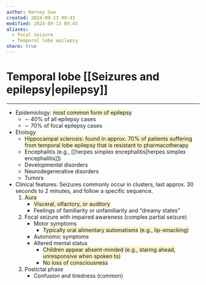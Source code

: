 ```yaml
---
author: Harvey Guo
created: 2024-09-13 09:43
modified: 2024-09-13 09:43
aliases:
  - Focal seizure
  - Temporal lobe epilepsy
share: true
---
```

# Temporal lobe [[Seizures and epilepsy|epilepsy]]
---
- Epidemiology: <span style="background:rgba(240, 200, 0, 0.2)">most common form of epilepsy</span>
	- ∼ 40% of all epilepsy cases
	- ∼ 70% of focal epilepsy cases
- Etiology
	- <span style="background:rgba(240, 200, 0, 0.2)">Hippocampal sclerosis: found in approx. 70% of patients suffering from temporal lobe epilepsy that is resistant to pharmacotherapy</span> 
	- Encephalitis (e.g., [[herpes simplex encephalitis|herpes simplex encephalitis]])
	- Developmental disorders
	- Neurodegenerative disorders
	- Tumors
- Clinical features: Seizures commonly occur in clusters, last approx. 30 seconds to 2 minutes, and follow a specific sequence. 
	1. <span style="background:rgba(240, 200, 0, 0.2)">Aura</span>
		- <span style="background:rgba(240, 200, 0, 0.2)">Visceral, olfactory, or auditory</span>
		- Feelings of familiarity or unfamiliarity and “dreamy states”
	2. Focal seizure with impaired awareness (complex partial seizure) 
		- Motor symptoms
			- <span style="background:rgba(240, 200, 0, 0.2)">Typically oral alimentary automatisms (e.g., lip-smacking)</span>
		- Autonomic symptoms
		- Altered mental status
			- <span style="background:rgba(240, 200, 0, 0.2)">Children appear absent-minded (e.g., staring ahead, unresponsive when spoken to)</span>
			- <span style="background:rgba(240, 200, 0, 0.2)">No loss of consciousness</span>
	3. Postictal phase
		- Confusion and tiredness (common)